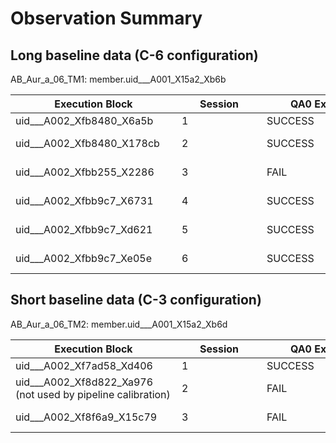 # Observation Summary

## Long baseline data (C-6 configuration)

AB_Aur_a_06_TM1: member.uid___A001_X15a2_Xb6b

| <div style="width:250px">Execution Block</div>     | <div style="width:120px">Session</div> | <div style="width:250px">QA0 ExecBlock Status</div> | <div style="width:150px">QA0 Status</div> | <div style="width:250px">QA0 Comment</div>                   | <div style="width:700px">QA0 Warnings</div>                                                                                                                                       | <div style="width:150px">Exec Fraction</div> | <div style="width:80px">Band</div> | <div style="width:300px">Repr. Frequency (GHz, Sky)</div> | <div style="width:200px">Baselines (m)</div> | <div style="width:220px">Antennas (total)</div> | <div style="width:220px">Shadowing</div> | <div style="width:150px">PWV (mm)</div> | <div style="width:150px">PWV Octile</div> | <div style="width:150px">Tsys (OT, K)</div> | <div style="width:150px">Tsys (EB, K)</div> | <div style="width:250px">Start</div>           | <div style="width:250px">End</div>             | <div style="width:200px">Time on AB Aur (min)</div> | <div style="width:250px">Calibrators: Atmosphere</div> | <div style="width:250px">Calibrators: Bandpass</div> | <div style="width:200px">Calibrators: Flux</div> | <div style="width:200px">Calibrators: Phase</div> | <div style="width:200px">Calibrators: Pointing</div> | <div style="width:450px">Calibrators: WVR</div>                       | <div style="width:250px">Observe Check Source</div> |
|---------------------------|-------------|--------------------------|----------------|-----------------------------------|--------------------------------------------------------------------------------------------------------------------------------------------------------|-------------------|----------|--------------------------------|-------------------|----------------------|---------------|--------------|----------------|------------------|------------------|---------------------|---------------------|--------------------------|-----------------------------|---------------------------|-----------------------|------------------------|---------------------------|--------------------------------------------|--------------------------|
| uid___A002_Xfb8480_X6a5b  | 1           | SUCCESS                  | Pass           | Excellent conditions              | N/A                                                                                                                                                    | 1.5               | 6        | 220.392                        | 15-2617           | 41                   | 0.00%         | 0.24         | <1             | 116.5            | 65.4             | 2022-07-17 14:07:17 | 2022-07-17 15:25:26 | 47.37                    | J0510+1800, AB_Aur          | J0510+1800                | J0510+1800            | J0438+3004             | J0510+1800                | J0438+3004, J0510+1800, AB_Aur, J0435+2532 | J0435+2532               |
| uid___A002_Xfb8480_X178cb | 2           | SUCCESS                  | Pass           | The atmosphere was unstable       | Achieved angular resolution is outside the expected range. Observed:   0.13, requested: 0.14 - 0.22                                                    | 1.16              | 6        | 220.392                        | 15-2617           | 42                   | 1.11%         | 1.49         | 4-5            | 116.5            | 99.8             | 2022-07-19 12:02:10 | 2022-07-19 13:21:27 | 47.37                    | J0510+1800, AB_Aur          | J0510+1800                | J0510+1800            | J0438+3004             | J0510+1800                | J0438+3004, J0510+1800, AB_Aur, J0435+2532 | J0435+2532               |
| uid___A002_Xfbb255_X2286  | 3           | FAIL                     | Pass           | The atmosphere was. very unstable | Percentage of calibration data flagged: 0.010 %; Achieved angular   resolution is outside the expected range. Observed: 0.14, requested: 0.14 -   0.22 | 0.38              | 6        | 220.392                        | 15-2617           | 44                   | 0.00%         | 2.85         | 6-7            | 116.5            | 137              | 2022-07-20 14:03:55 | 2022-07-20 14:59:55 | 34.8                     | J0510+1800, AB_Aur          | J0510+1800                | J0510+1800            | J0438+3004             | J0510+1800                | J0438+3004, J0510+1800, AB_Aur, J0435+2532 | J0435+2532               |
| uid___A002_Xfbb9c7_X6731  | 4           | SUCCESS                  | Pass           | Very high atmosphere unstability  | Achieved angular resolution is outside the expected range. Observed:   0.13, requested: 0.14 - 0.22                                                    | 0.65              | 6        | 220.392                        | 15-2617           | 42                   | 0.00%         | 2.37         | 5-6            | 116.5            | 123.62           | 2022-07-21 14:01:35 | 2022-07-21 15:20:52 | 47.42                    | J0510+1800, AB_Aur          | J0510+1800                | J0510+1800            | J0438+3004             | J0510+1800                | J0438+3004, J0510+1800, AB_Aur, J0435+2532 | J0435+2532               |
| uid___A002_Xfbb9c7_Xd621  | 5           | SUCCESS                  | Pass           | The atmosphere was very unstable  | Percentage of calibration data flagged: 0.010 %; Achieved angular   resolution is outside the expected range. Observed: 0.14, requested: 0.14 -   0.22 | 1.5               | 6        | 220.392                        | 15-2617           | 44                   | 1.73%         | 0.84         | 2-3            | 116.5            | 81.444           | 2022-07-22 11:30:28 | 2022-07-22 12:49:58 | 47.33                    | J0510+1800, AB_Aur          | J0510+1800                | J0510+1800            | J0438+3004             | J0510+1800                | J0438+3004, J0510+1800, AB_Aur, J0435+2532 | J0435+2532               |
| uid___A002_Xfbb9c7_Xe05e  | 6           | SUCCESS                  | Pass           | The atmosphere. was unstable      | Achieved angular resolution is outside the expected range. Observed:   0.13, requested: 0.14 - 0.22                                                    | 1.5               | 6        | 220.392                        | 15-2617           | 41                   | 0.00%         | 0.63         | 1-2            | 116.5            | 73.95            | 2022-07-22 12:59:16 | 2022-07-22 14:18:16 | 47.42                    | J0510+1800, AB_Aur          | J0510+1800                | J0510+1800            | J0438+3004             | J0510+1800                | J0438+3004, J0510+1800, AB_Aur, J0435+2532 | J0435+2532               |



## Short baseline data (C-3 configuration)

AB_Aur_a_06_TM2: member.uid___A001_X15a2_Xb6d



| <div style="width:250px">Execution Block</div>     | <div style="width:120px">Session</div> | <div style="width:250px">QA0 ExecBlock Status</div> | <div style="width:150px">QA0 Status</div> | <div style="width:500px">QA0 Comment</div>                   | <div style="width:700px">QA0 Warnings</div>                                                                                                                                       | <div style="width:150px">Exec Fraction</div> | <div style="width:80px">Band</div> | <div style="width:300px">Repr. Frequency (GHz, Sky)</div> | <div style="width:200px">Baselines (m)</div> | <div style="width:220px">Antennas (total)</div> | <div style="width:220px">Shadowing</div> | <div style="width:150px">PWV (mm)</div> | <div style="width:150px">PWV Octile</div> | <div style="width:150px">Tsys (OT, K)</div> | <div style="width:150px">Tsys (EB, K)</div> | <div style="width:250px">Start</div>           | <div style="width:250px">End</div>             | <div style="width:200px">Time on AB Aur (min)</div> | <div style="width:250px">Calibrators: Atmosphere</div> | <div style="width:250px">Calibrators: Bandpass</div> | <div style="width:200px">Calibrators: Flux</div> | <div style="width:200px">Calibrators: Phase</div> | <div style="width:200px">Calibrators: Pointing</div> | <div style="width:450px">Calibrators: WVR</div>                       | <div style="width:250px">Observe Check Source</div> |
|---------------------------|-------------|--------------------------|----------------|-----------------------------------|--------------------------------------------------------------------------------------------------------------------------------------------------------|-------------------|----------|--------------------------------|-------------------|----------------------|---------------|--------------|----------------|------------------|------------------|---------------------|---------------------|--------------------------|-----------------------------|---------------------------|-----------------------|------------------------|---------------------------|--------------------------------------------|--------------------------|
| uid___A002_Xf7ad58_Xd406                                      | 1 | SUCCESS | Pass      | Some antennas shadowed due to high   declination (11.6%)                                                       | Percentage of calibration data flagged:   0.500 %                                                                                                      | 1.5 | 6 | 220.392 | 14-500 | 41  | 11.63% | 0.74 | 2-3 | 116.5 | 73   | 2022-04-19  7:25:22 | 2022-04-19  8:20:05 | 41   | J0510+1800, AB_Aur | J0510+1800 | J0510+1800 | J0438+3004 | J0510+1800 | J0438+3004, J0510+1800, AB_Aur | N/A |
| uid___A002_Xf8d822_Xa976 (not   used by pipeline calibration) | 2 | FAIL    | Semi-pass | APE2: 12m obs crash with 'Failed to handle an interface method   invocation'. no band set - problem in dataset | N/A                                                                                                                                                    | 0   | 6 | 220.392 | 15-500 | N/A | N/A    | 0.74 | 2-3 | N/A   | N/A  | N/A                 | N/A                 | 8.1  | J0510+1800, AB_Aur | J0510+1800 | J0510+1800 | J0438+3004 | J0510+1800 | J0438+3004, J0510+1800, AB_Aur | N/A |
| uid___A002_Xf8f6a9_X15c79                                     | 3 | FAIL    | Pass      | DV 23 and DA54 presented issues. No other major issue.                                                         | Percentage of calibration data flagged: 0.020 %; Achieved angular   resolution is outside the expected range. Observed: 0.55, requested: 0.64 -   0.96 | 1.5 | 6 | 220.392 | 15-680 | 45  | 12.79% | 0.69 | 2-3 | 116.5 | 73.2 | 2022-05-15 18:05:13 | 2022-05-15 18:49:47 | 32.4 | J0510+1800, AB_Aur | J0510+1800 | J0510+1800 | J0438+3004 | J0510+1800 | J0438+3004, J0510+1800, AB_Aur | N/A |


<!-- fds -->
